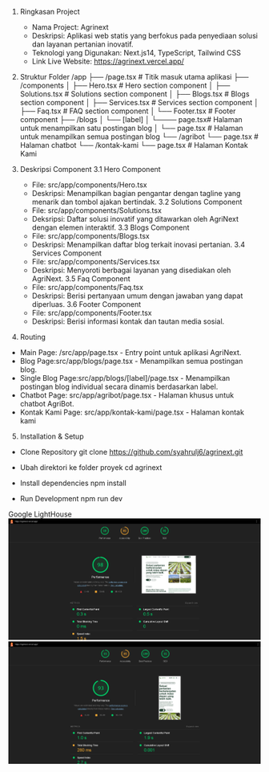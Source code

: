 1. Ringkasan Project

   - Nama Project: Agrinext
   - Deskripsi: Aplikasi web statis yang berfokus pada penyediaan solusi dan layanan pertanian inovatif.
   - Teknologi yang Digunakan: Next.js14, TypeScript, Tailwind CSS
   - Link Live Website: https://agrinext.vercel.app/

2. Struktur Folder
   /app
   ├── /page.tsx # Titik masuk utama aplikasi
   ├── /components
   │ ├── Hero.tsx # Hero section component
   │ ├── Solutions.tsx # Solutions section component
   │ ├── Blogs.tsx # Blogs section component
   │ ├── Services.tsx # Services section component
   │ ├── Faq.tsx # FAQ section component
   │ └── Footer.tsx # Footer component
   ├── /blogs
   │ └── [label]
   │ └──── page.tsx# Halaman untuk menampilkan satu postingan blog
   │ └── page.tsx # Halaman untuk menampilkan semua postingan blog
   └── /agribot
   └── page.tsx # Halaman chatbot
   └── /kontak-kami
   └── page.tsx # Halaman Kontak Kami

3. Deskripsi Component
   3.1 Hero Component

   - File: src/app/components/Hero.tsx
   - Deskripsi: Menampilkan bagian pengantar dengan tagline yang menarik dan tombol ajakan bertindak.
     3.2 Solutions Component
   - File: src/app/components/Solutions.tsx
   - Deksripsi: Daftar solusi inovatif yang ditawarkan oleh AgriNext dengan elemen interaktif.
     3.3 Blogs Component
   - File: src/app/components/Blogs.tsx
   - Deskripsi: Menampilkan daftar blog terkait inovasi pertanian.
     3.4 Services Component
   - File: src/app/components/Services.tsx
   - Deskripsi: Menyoroti berbagai layanan yang disediakan oleh AgriNext.
     3.5 Faq Component
   - File: src/app/components/Faq.tsx
   - Deskripsi: Berisi pertanyaan umum dengan jawaban yang dapat diperluas.
     3.6 Footer Component
   - File: src/app/components/Footer.tsx
   - Deskripsi: Berisi informasi kontak dan tautan media sosial.

4. Routing

- Main Page: /src/app/page.tsx - Entry point untuk aplikasi AgriNext.
- Blog Page:src/app/blogs/page.tsx - Menampilkan semua postingan blog.
- Single Blog Page:src/app/blogs/[label]/page.tsx - Menampilkan postingan blog individual secara dinamis berdasarkan label.
- Chatbot Page: src/app/agribot/page.tsx - Halaman khusus untuk chatbot AgriBot.
- Kontak Kami Page: src/app/kontak-kami/page.tsx - Halaman kontak kami

5. Installation & Setup

- Clone Repository
  git clone https://github.com/syahrulj6/agrinext.git

- Ubah direktori ke folder proyek
  cd agrinext

- Install dependencies
  npm install

- Run Development
  npm run dev

Google LightHouse
![Screenshot](/public/desktop-lighthouse.png)
![Screenshot](public/lighthouse.png)
